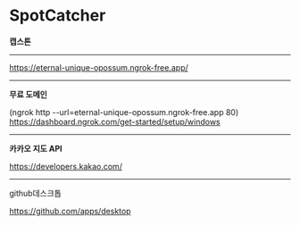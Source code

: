 # SpotCatcher
**캡스톤**

----------------------------------------------------------
https://eternal-unique-opossum.ngrok-free.app/

----------------------------------------------------------
**무료 도메인**

(ngrok http --url=eternal-unique-opossum.ngrok-free.app 80)
https://dashboard.ngrok.com/get-started/setup/windows

----------------------------------------------------------
**카카오 지도 API**

https://developers.kakao.com/

----------------------------------------------------------
github데스크톱

https://github.com/apps/desktop
